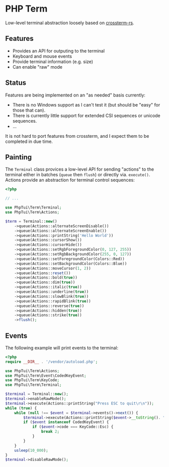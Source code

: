 PHP Term
========

Low-level terminal abstraction loosely based on
[crossterm-rs](https://github.com/crossterm-rs/crossterm).

Features
--------

- Provides an API for outputing to the terminal
- Keyboard and mouse events
- Provide terminal information (e.g. size)
- Can enable "raw" mode

Status
------

Features are being implemented on an "as needed" basis currently:

- There is no Windows support as I can't test it (but should be "easy" for
  those that can).
- There is currently little support for extended CSI sequences or unicode
  sequences.
- ...

It is not hard to port features from crossterm, and I expect them to be
completed in due time.

Painting
--------

The `Terminal` class provices a low-level API for sending "actions" to the
terminal either in batches (`queue` then `flush`) or directly via.
`execute()`. Actions provide an abstraction for terminal control sequences:

```php
<?php

// ...

use PhpTui\Term\Terminal;
use PhpTui\Term\Actions;

$term = Terminal::new()
    ->queue(Actions::alternateScreenDisable())
    ->queue(Actions::alternateScreenEnable())
    ->queue(Actions::printString('Hello World'))
    ->queue(Actions::cursorShow())
    ->queue(Actions::cursorHide())
    ->queue(Actions::setRgbForegroundColor(0, 127, 255))
    ->queue(Actions::setRgbBackgroundColor(255, 0, 127))
    ->queue(Actions::setForegroundColor(Colors::Red))
    ->queue(Actions::setBackgroundColor(Colors::Blue))
    ->queue(Actions::moveCursor(1, 2))
    ->queue(Actions::reset())
    ->queue(Actions::bold(true))
    ->queue(Actions::dim(true))
    ->queue(Actions::italic(true))
    ->queue(Actions::underline(true))
    ->queue(Actions::slowBlink(true))
    ->queue(Actions::rapidBlink(true))
    ->queue(Actions::reverse(true))
    ->queue(Actions::hidden(true))
    ->queue(Actions::strike(true))
    ->flush();
```

Events
------

The following example will print events to the terminal:

```php
<?php
require __DIR__ . '/vendor/autoload.php';

use PhpTui\Term\Actions;
use PhpTui\Term\Event\CodedKeyEvent;
use PhpTui\Term\KeyCode;
use PhpTui\Term\Terminal;

$terminal = Terminal::new();
$terminal->enableRawMode();
$terminal->execute(Actions::printString("Press ESC to quit\r\n"));
while (true) {
    while (null !== $event = $terminal->events()->next()) {
        $terminal->execute(Actions::printString($event->__toString(). "\r\n"));
        if ($event instanceof CodedKeyEvent) {
            if ($event->code === KeyCode::Esc) {
                break 2;
            }
        }
    }
    usleep(10_000);
}
$terminal->disableRawMode();
```

